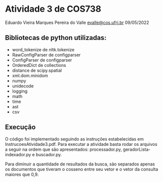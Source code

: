 # Atividade 3 de COS738
Eduardo Vieira Marques Pereira do Valle
evalle@cos.ufrj.br 09/05/2022

## Bibliotecas de python utilizadas:

- word_tokenize de nltk.tokenize
- RawConfigParser de configparser
- ConfigParser de configparser
- OrderedDict de collections 
- distance de scipy.spatial
- xml.dom.minidom
- numpy
- unidecode
- logging
- math
- time
- ast
- csv

## Execução

O código foi implementado seguindo as instruções estabelecidas em InstrucoesAtividade3.pdf. Para executar a atividade basta rodar os arquivos a seguir na ordem que são apresentados: processador.py, geradorLista-indexador.py e buscador.py.

Para diminuir a quantidade de resultados da busca, são separados apenas os documentos que tiveram o cosseno entre seu vetor e o vetor da consulta maiores que 0,9.

